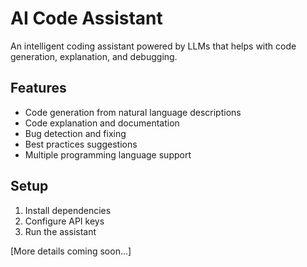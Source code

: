 # AI Code Assistant

An intelligent coding assistant powered by LLMs that helps with code generation, explanation, and debugging.

## Features

- Code generation from natural language descriptions
- Code explanation and documentation
- Bug detection and fixing
- Best practices suggestions
- Multiple programming language support

## Setup

1. Install dependencies
2. Configure API keys
3. Run the assistant

[More details coming soon...]